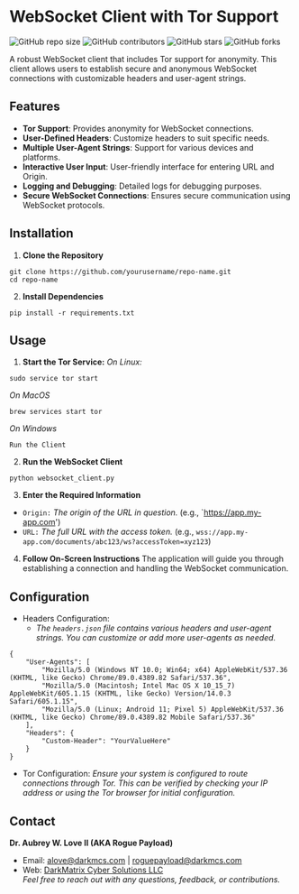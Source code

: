 # WebSocket Client with Tor Support

![GitHub repo size](https://img.shields.io/github/repo-size/yourusername/repo-name)
![GitHub contributors](https://img.shields.io/github/contributors/yourusername/repo-name)
![GitHub stars](https://img.shields.io/github/stars/yourusername/repo-name?style=social)
![GitHub forks](https://img.shields.io/github/forks/yourusername/repo-name?style=social)

A robust WebSocket client that includes Tor support for anonymity. This client allows users to establish secure and anonymous WebSocket connections with customizable headers and user-agent strings.

## Features

- **Tor Support**: Provides anonymity for WebSocket connections.
- **User-Defined Headers**: Customize headers to suit specific needs.
- **Multiple User-Agent Strings**: Support for various devices and platforms.
- **Interactive User Input**: User-friendly interface for entering URL and Origin.
- **Logging and Debugging**: Detailed logs for debugging purposes.
- **Secure WebSocket Connections**: Ensures secure communication using WebSocket protocols.

## Installation

1. **Clone the Repository**

```
git clone https://github.com/yourusername/repo-name.git
cd repo-name
```
2. **Install Dependencies**
```
pip install -r requirements.txt
```
## Usage
1. **Start the Tor Service:**
_On Linux:_
```
sudo service tor start
```
_On MacOS_
```
brew services start tor
```
_On Windows_
```
Run the Client
```

2. **Run the WebSocket Client**
```
python websocket_client.py
```

3. **Enter the Required Information**
 * `Origin:` _The origin of the URL in question._ (e.g., `https://app.my-app.com')  
 * `URL:` _The full URL with the access token._ (e.g., `wss://app.my-app.com/documents/abc123/ws?accessToken=xyz123`)  

4. **Follow On-Screen Instructions**
The application will guide you through establishing a connection and handling the WebSocket communication.

## Configuration
 * Headers Configuration:
   * _The `headers.json` file contains various headers and user-agent strings. You can customize or add more user-agents as needed._
```
{
    "User-Agents": [
        "Mozilla/5.0 (Windows NT 10.0; Win64; x64) AppleWebKit/537.36 (KHTML, like Gecko) Chrome/89.0.4389.82 Safari/537.36",
        "Mozilla/5.0 (Macintosh; Intel Mac OS X 10_15_7) AppleWebKit/605.1.15 (KHTML, like Gecko) Version/14.0.3 Safari/605.1.15",
        "Mozilla/5.0 (Linux; Android 11; Pixel 5) AppleWebKit/537.36 (KHTML, like Gecko) Chrome/89.0.4389.82 Mobile Safari/537.36"
    ],
    "Headers": {
        "Custom-Header": "YourValueHere"
    }
}
```
 * Tor Configuration:
   _Ensure your system is configured to route connections through Tor. This can be verified by checking your IP address or using the Tor browser for initial configuration._

## Contact
**Dr. Aubrey W. Love II (AKA Rogue Payload)**
 * Email: [alove@darkmcs.com](mailto:alove@darkmcs.com) | [roguepayload@darkmcs.com](mailto:roguepayload@darkmcs.com)  
 * Web: [DarkMatrix Cyber Solutions LLC](https://www.darkmcs.com)  
_Feel free to reach out with any questions, feedback, or contributions._
